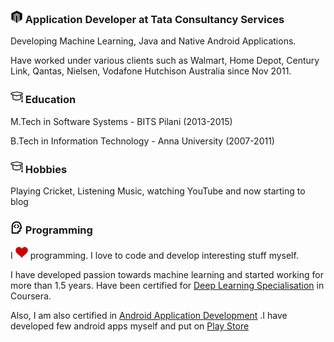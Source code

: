 

### <img src="https://github.com/nareshr8/nareshr8/blob/master/app.svg" height="20" width="20"/> Application Developer at Tata Consultancy Services 

Developing Machine Learning, Java and Native Android Applications. 

Have worked under various clients such as Walmart, Home Depot, Century Link, Qantas, Nielsen, Vodafone Hutchison Australia since Nov 2011.

### <img src="https://github.com/nareshr8/nareshr8/blob/master/edu.svg" height="20" width="20"/> Education

M.Tech in Software Systems - BITS Pilani (2013-2015)

B.Tech in Information Technology - Anna University (2007-2011)

### <img src="https://github.com/nareshr8/nareshr8/blob/master/edu.svg" height="20" width="20"/> Hobbies

Playing Cricket, Listening Music, watching YouTube and now starting to blog

### <img src="https://github.com/nareshr8/nareshr8/blob/master/pgm.svg" height="20" width="20"/> Programming

I <img src="https://github.com/nareshr8/nareshr8/blob/master/hrt.svg" height="20" width="20"/> programming. I love to code and develop interesting stuff myself.

I have developed passion towards machine learning and started working for more than 1.5 years. Have been certified for [Deep Learning Specialisation](https://www.coursera.org/account/accomplishments/specialization/certificate/NZTTSED2DZGA) in Coursera.

Also, I am also certified in [Android Application Development](https://www.coursera.org/account/accomplishments/certificate/44BEBZEAE6) .I have developed few android apps myself and put on [Play Store](https://play.google.com/store/apps/developer?id=Hayagriv)
